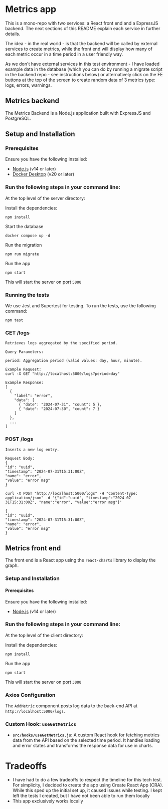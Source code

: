 # Metrics app

This is a mono-repo with two services: a React front end and a ExpressJS backend. The next sections of this README explain each service in further details.

The idea - in the real world - is that the backend will be called by external services to create metrics, while the front end will display how many of each metric occur in a time period in a user friendly way.

As we don't have external services in this test environment - I have loaded example data in the database (which you can do by running a migrate script in the backend repo - see instructions below) or alternatively click on the FE buttons at the top of the screen to create random data of 3 metrics type: logs, errors, warnings.

## Metrics backend

The Metrics Backend is a Node.js application built with ExpressJS and PostgreSQL.

## Setup and Installation

### Prerequisites

Ensure you have the following installed:

- [Node.js](https://nodejs.org/) (v14 or later)
- [Docker Desktop](https://www.docker.com/) (v20 or later)

### Run the following steps in your command line:

At the top level of the server directory:

Install the dependencies:

```
npm install
```

Start the database

```
docker compose up -d
```

Run the migration

```
npm run migrate
```

Run the app

```
npm start
```

This will start the server on port `5000`

### Running the tests

We use Jest and Supertest for testing. To run the tests, use the following command:

```
npm test
```

### GET /logs

```
Retrieves logs aggregated by the specified period.

Query Parameters:

period: Aggregation period (valid values: day, hour, minute).

Example Request:
curl -X GET "http://localhost:5000/logs?period=day"

Example Response:
[
  {
    "label": "error",
    "data": [
      { "date": "2024-07-31", "count": 5 },
      { "date": "2024-07-30", "count": 7 }
    ]
  },
  ...
]
```

### POST /logs

```
Inserts a new log entry.

Request Body:
{
"id": "uuid",
"timestamp": "2024-07-31T15:31:00Z",
"name": "error",
"value": "error msg"
}

curl -X POST "http://localhost:5000/logs" -H "Content-Type: application/json" -d '{"id":"uuid", "timestamp":"2024-07-31T15:31:00Z", "name":"error", "value":"error msg"}'

{
"id": "uuid",
"timestamp": "2024-07-31T15:31:00Z",
"name": "error",
"value": "error msg"
}
```

## Metrics front end

The front end is a React app using the `react-charts` library to display the graph.

### Setup and Installation

#### Prerequisites

Ensure you have the following installed:

- [Node.js](https://nodejs.org/) (v14 or later)

### Run the following steps in your command line:

At the top level of the client directory:

Install the dependencies:

```
npm install
```

Run the app

```
npm start
```

This will start the server on port `3000`

### Axios Configuration

The `AddMetric` component posts log data to the back-end API at `http://localhost:5000/logs`.

### Custom Hook: `useGetMetrics`

- **`src/hooks/useGetMetrics.js`**: A custom React hook for fetching metrics data from the API based on the selected time period. It handles loading and error states and transforms the response data for use in charts.

# Tradeoffs

- I have had to do a few tradeoffs to respect the timeline for this tech test. For simplicity, I decided to create the app using Create React App (CRA). While this sped up the initial set up, it caused issues while testing. I kept left the tests I created, but I have not been able to run them locally
- This app exclusively works locally
